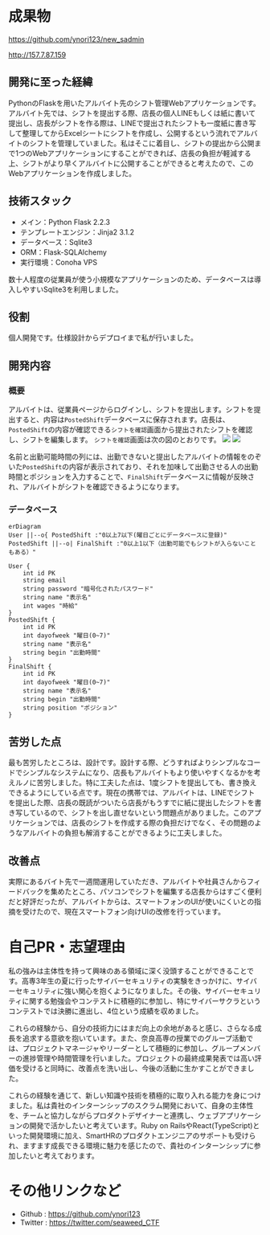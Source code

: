 # 成果物
https://github.com/ynori123/new_sadmin

http://157.7.87.159

## 開発に至った経緯
PythonのFlaskを用いたアルバイト先のシフト管理Webアプリケーションです。アルバイト先では、シフトを提出する際、店長の個人LINEもしくは紙に書いて提出し、店長がシフトを作る際は、LINEで提出されたシフトも一度紙に書き写して整理してからExcelシートにシフトを作成し、公開するという流れでアルバイトのシフトを管理していました。私はそこに着目し、シフトの提出から公開まで1つのWebアプリケーションにすることができれば、店長の負担が軽減する上、シフトがより早くアルバイトに公開することができると考えたので、このWebアプリケーションを作成しました。

## 技術スタック
- メイン：Python Flask 2.2.3
- テンプレートエンジン：Jinja2 3.1.2
- データベース：Sqlite3
- ORM：Flask-SQLAlchemy
- 実行環境：Conoha VPS

数十人程度の従業員が使う小規模なアプリケーションのため、データベースは導入しやすいSqlite3を利用しました。

## 役割
個人開発です。仕様設計からデプロイまで私が行いました。

## 開発内容
### 概要
アルバイトは、従業員ページからログインし、シフトを提出します。シフトを提出すると、内容は`PostedShift`データベースに保存されます。店長は、`PostedShift`の内容が確認できる`シフトを確認`画面から提出されたシフトを確認し、シフトを編集します。
`シフトを確認`画面は次の図のとおりです。
<img src='./1.png'>
<img src='./2.png'>

名前と出勤可能時間の列には、出勤できないと提出したアルバイトの情報をのぞいた`PostedShift`の内容が表示されており、それを加味して出勤させる人の出勤時間とポジションを入力することで、`FinalShift`データベースに情報が反映され、アルバイトがシフトを確認できるようになります。

### データベース
```mermaid
erDiagram
User ||--o{ PostedShift :"0以上7以下(曜日ごとにデータベースに登録)"
PostedShift ||--o| FinalShift :"0以上1以下（出勤可能でもシフトが入らないこともある）"

User {
    int id PK
    string email
    string password "暗号化されたパスワード"
    string name "表示名"
    int wages "時給"
}
PostedShift {
    int id PK
    int dayofweek "曜日(0~7)"
    string name "表示名"
    string begin "出勤時間"
}
FinalShift {
    int id PK
    int dayofweek "曜日(0~7)"
    string name "表示名"
    string begin "出勤時間"
    string position "ポジション"
}
```

## 苦労した点
最も苦労したところは、設計です。設計する際、どうすればよりシンプルなコードでシンプルなシステムになり、店長もアルバイトもより使いやすくなるかを考えルノに苦労しました。特に工夫した点は、1度シフトを提出しても、書き換えできるようにしている点です。現在の携帯では、アルバイトは、LINEでシフトを提出した際、店長の既読がついたら店長がもうすでに紙に提出したシフトを書き写しているので、シフトを出し直せないという問題点がありました。このアプリケーションでは、店長のシフトを作成する際の負担だけでなく、その問題のようなアルバイトの負担も解消することができるように工夫しました。

## 改善点
実際にあるバイト先で一週間運用していただき、アルバイトや社員さんからフィードバックを集めたところ、パソコンでシフトを編集する店長からはすごく便利だと好評だったが、アルバイトからは、スマートフォンのUIが使いにくいとの指摘を受けたので、現在スマートフォン向けUIの改修を行っています。

# 自己PR・志望理由

私の強みは主体性を持って興味のある領域に深く没頭することができることです。高専3年生の夏に行ったサイバーセキュリティの実験をきっかけに、サイバーセキュリティに強い関心を抱くようになりました。その後、サイバーセキュリティに関する勉強会やコンテストに積極的に参加し、特にサイバーサクラというコンテストでは決勝に進出し、4位という成績を収めました。

これらの経験から、自分の技術力にはまだ向上の余地があると感じ、さらなる成長を追求する意欲を抱いています。また、奈良高専の授業でのグループ活動では、プロジェクトマネージャやリーダーとして積極的に参加し、グループメンバーの進捗管理や時間管理を行いました。プロジェクトの最終成果発表では高い評価を受けると同時に、改善点を洗い出し、今後の活動に生かすことができました。

これらの経験を通じて、新しい知識や技術を積極的に取り入れる能力を身につけました。私は貴社のインターンシップのスクラム開発において、自身の主体性を、チームと協力しながらプロダクトデザイナーと連携し、ウェブアプリケーションの開発で活かしたいと考えています。Ruby on RailsやReact(TypeScript)といった開発環境に加え、SmartHRのプロダクトエンジニアのサポートも受けられ、ますます成長できる環境に魅力を感じたので、貴社のインターンシップに参加したいと考えております。

# その他リンクなど

- Github : https://github.com/ynori123
- Twitter : https://twitter.com/seaweed_CTF